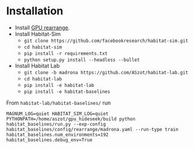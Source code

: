 # Installation
* Install [GPU rearrange](https://github.com/shacklettbp/gpu_hideseek).
* Install Habitat-Sim
    * `git clone https://github.com/facebookresearch/habitat-sim.git`
    * `cd habitat-sim`
    * `pip install -r requirements.txt`
    * `python setup.py install --headless --bullet`
* Install Habitat Lab
    * `git clone -b madrona https://github.com/ASzot/habitat-lab.git`
    * `cd habitat-lab`
    * `pip install -e habitat-lab`
    * `pip install -e habitat-baselines`

From `habitat-lab/habitat-baselines/` run 
```
MAGNUM_LOG=quiet HABITAT_SIM_LOG=quiet PYTHONPATH=/home/aszot/gpu_hideseek/build python habitat_baselines/run.py --exp-config habitat_baselines/config/rearrange/madrona.yaml --run-type train habitat_baselines.num_environments=192 habitat_baselines.debug_env=True
```

